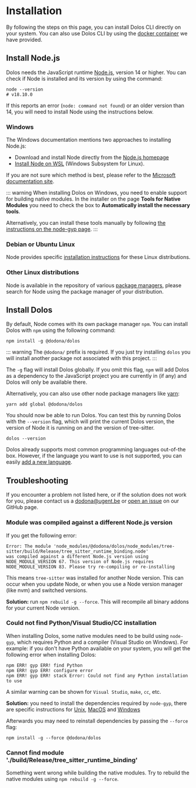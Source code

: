 # Installation

By following the steps on this page, you can install Dolos CLI directly on your
system. You can also use Dolos CLI by using the [docker container](./docker) we
have provided.

## Install Node.js

Dolos needs the JavaScript runtime [Node.js](https://nodejs.org/en/), version 14 or higher. You can check if Node is installed and its version by using the command:
```shell
node --version
# v18.10.0
```
If this reports an error (`node: command not found`) or an older version than 14,
you will need to install Node using the instructions below.

### Windows

The Windows documentation mentions two approaches to installing Node.js:

- Download and install Node directly from the [Node.js homepage](https://nodejs.org/en/)
- [Install Node on WSL](https://docs.microsoft.com/en-us/windows/dev-environment/javascript/nodejs-on-wsl) (Windows Subsystem for Linux).

If you are not sure which method is best, please refer to the [Microsoft documentation site](https://docs.microsoft.com/en-us/windows/dev-environment/javascript/nodejs-overview).

::: warning
When installing Dolos on Windows, you need to enable support for building native
modules. In the installer on the page **Tools for Native Modules** you need to
check the box to **Automatically install the necessary tools**.

Alternatively, you can install these tools manually by following [the instructions on the node-gyp page](https://github.com/nodejs/node-gyp#on-windows).
:::

### Debian or Ubuntu Linux

Node provides specific [installation instructions](https://github.com/nodesource/distributions/blob/master/README.md#installation-instructions)
for these Linux distributions.

### Other Linux distributions

Node is available in the repository of various [package managers](https://nodejs.org/en/download/package-manager/),
please search for Node using the package manager of your distribution.

## Install Dolos

By default, Node comes with its own package manager `npm`. You can install
Dolos with `npm` using the following command:
```shell
npm install -g @dodona/dolos
```

::: warning
The `@dodona/` prefix is required. If you just try installing `dolos`
you will install another package not associated with this project.
:::

The `-g` flag will install Dolos  globally. If you omit this flag, `npm` will
add Dolos as a dependency to the JavaScript project you are currently in (if any)
and Dolos  will only be available there.

Alternatively, you can also use other node package managers like [yarn](https://classic.yarnpkg.com/lang/en/):
```shell
yarn add global @dodona/dolos
```

You should now be able to run Dolos. You can test this by running Dolos with the
`--version` flag, which will print the current Dolos version, the version of
Node it is running on and the version of tree-sitter.
```shell
dolos --version
```

Dolos already supports most common programming languages out-of-the box.
However, if the language you want to use is not supported, you can easily
[add a new language](/guide/adding-languages#adding-a-new-language).

## Troubleshooting

If you encounter a problem not listed here, or if the solution does not work for
you, please contact us a [dodona@ugent.be](mailto:dodona@ugent.be) or
[open an issue](https://github.com/dodona-edu/dolos/issues/new) on our GitHub page.

### Module was compiled against a different Node.js version

If you get the following error:
```
Error: The module 'node_modules/@dodona/dolos/node_modules/tree-sitter/build/Release/tree_sitter_runtime_binding.node'
was compiled against a different Node.js version using
NODE_MODULE_VERSION 67. This version of Node.js requires
NODE_MODULE_VERSION 83. Please try re-compiling or re-installing
```
This means `tree-sitter` was installed for another Node version. This can
occur when you update Node, or when you use a Node version manager (like nvm)
and switched versions.

**Solution:** run `npm rebuild -g --force`. This will recompile all binary
addons for your current Node version.

### Could not find Python/Visual Studio/CC installation

When installing Dolos, some native modules need to be build using `node-gyp`,
which requires Python and a compiler (Visual Studio on Windows).
For example: if you don't have Python available on your system,
you will get the following error when installing Dolos:

```
npm ERR! gyp ERR! find Python 
npm ERR! gyp ERR! configure error 
npm ERR! gyp ERR! stack Error: Could not find any Python installation to use
```

A similar warning can be shown for `Visual Studio`, `make`, `cc`, etc.

**Solution:** you need to install the dependencies required by `node-gyp`, there
are specific instructions for 
[Unix](https://github.com/nodejs/node-gyp#on-unix),
[MacOS](https://github.com/nodejs/node-gyp#on-macos)
and [Windows](https://github.com/nodejs/node-gyp#on-windows)

Afterwards you may need to reinstall dependencies by passing the `--force` flag:
```shell
npm install -g --force @dodona/dolos
```

### Cannot find module './build/Release/tree_sitter_runtime_binding'

Something went wrong while building the native modules.
Try to rebuild the native modules using `npm rebuild -g --force`.
